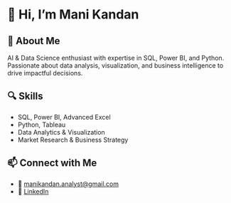 # 👋 Hi, I’m Mani Kandan

## 🚀 About Me
AI & Data Science enthusiast with expertise in SQL, Power BI, and Python. Passionate about data analysis, visualization, and business intelligence to drive impactful decisions.

## 🔍 Skills
- SQL, Power BI, Advanced Excel
- Python, Tableau
- Data Analytics & Visualization
- Market Research & Business Strategy

## 📫 Connect with Me
- 📧 manikandan.analyst@gmail.com
- 🔗 [LinkedIn](https://linkedin.com/in/manikandank31)
